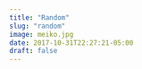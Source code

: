 ```yaml
---
title: "Random"
slug: "random"
image: meiko.jpg
date: 2017-10-31T22:27:21-05:00
draft: false
---
```

